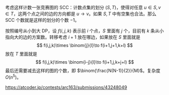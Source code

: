 考虑这样计数一张竞赛图的 SCC：计数点集的划分 $(S,T)$，使得对任意 $u\in S,v\in T$，这两个点之间的边的方向都是 $u\to v$。如果 $S,T$ 中有空集也合法。那么 SCC 个数就是这样的划分的个数 $-1$。

按照编号从小到大 DP，设 $f(i,j,k)$ 表示前 $i$ 个点，$S$ 里面有 $j$ 个，目前有 $k$ 条从小指向大的边的方案数。转移考虑 $i+1$ 放在哪边，如果放在 $S$ 里面就是
$$
f(i,j,k)\times \binom{j}{l}\to f(i+1,j+1,k+l)
$$
放在 $T$ 里面就是
$$
f(i,j,k)\times \binom{i-j}{l}\to f(i+1,j,k+j+l)
$$
最后还需要减去这样的图的个数，即 $\binom{\frac{N(N-1)}{2}}{M}$。复杂度 $O(n^5)$。

<https://atcoder.jp/contests/arc163/submissions/43248049>